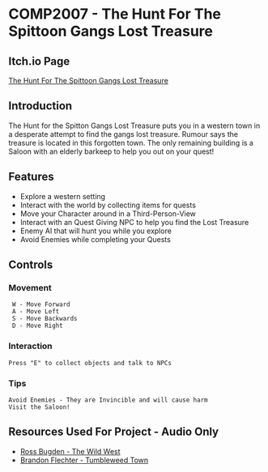 # COMP2007 - The Hunt For The Spittoon Gangs Lost Treasure

## Itch.io Page
[The Hunt For The Spittoon Gangs Lost Treasure]()

## Introduction
The Hunt for the Spitton Gangs Lost Treasure puts you in a western town in a desperate attempt to find the gangs lost treasure. Rumour says the treasure is located
in this forgotten town. The only remaining building is a Saloon with an elderly barkeep to help you out on your quest! 

## Features
- Explore a western setting
- Interact with the world by collecting items for quests
- Move your Character around in a Third-Person-View
- Interact with an Quest Giving NPC to help you find the Lost Treasure
- Enemy AI that will hunt you while you explore
- Avoid Enemies while completing your Quests

## Controls
### Movement
     W - Move Forward
     A - Move Left
     S - Move Backwards
     D - Move Right

### Interaction
    Press "E" to collect objects and talk to NPCs

### Tips
    Avoid Enemies - They are Invincible and will cause harm
    Visit the Saloon!

## Resources Used For Project - Audio Only
- [Ross Bugden - The Wild West](https://www.youtube.com/watch?v=VDPMAuv-3nkm)
- [Brandon Flechter - Tumbleweed Town](https://www.youtube.com/watch?v=JBkRe_m21Z0)
